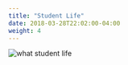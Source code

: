 ```yaml
---
title: "Student Life"
date: 2018-03-28T22:02:00-04:00
weight: 4
---
```


![what student life](/images/tumbleweed.gif)

